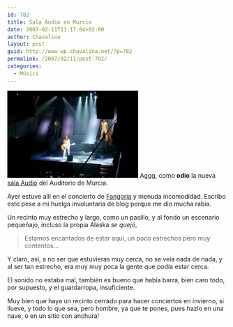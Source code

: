 ```yaml
---
id: 782
title: Sala Audio en Murcia
date: 2007-02-11T11:17:04+02:00
author: Chavalina
layout: post
guid: http://www.wp.chavalina.net/?p=782
permalink: /2007/02/11/post-782/
categories:
  - Música
---
```

<img class="imgizqda" src="/imagenes/fotos/fangoria-audio.jpg" alt="Fangoria actuando en la nueva sala Audio" /> Aggg, como **odio** la nueva <a href="http://audiosolodirecto.com/" target="_blank">sala Audio</a> del Auditorio de Murcia.

Ayer estuve allí en el concierto de <a href="http://www.fangoria.es/" target="_blank">Fangoria</a> y menuda incomodidad. Escribo esto pese a mi huelga involuntaria de blog porque me dio mucha rabia. 

Un recinto muy estrecho y largo, como un pasillo, y al fondo un escenario pequeñajo, incluso la propia Alaska _se quejó_, 

> Estamos encantados de estar aquí, un poco estrechos pero muy contentos…

Y claro, así, a no ser que estuvieras muy cerca, no se veía nada de nada, y al ser tan estrecho, era muy muy poca la gente que podía estar cerca.

El sonido no estaba mal, también es bueno que había barra, bien caro todo, por supuesto, y el guardarropa, insuficiente. 

Muy bien que haya un recinto cerrado para hacer conciertos en invierno, si llueve, y todo lo que sea, pero hombre, ya que te pones, pues hazlo en una nave, o en un sitio con anchura!